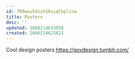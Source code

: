 ```yaml
---
id: 709wuv5d1sh16uiqlkplinw
title: Posters
desc: ''
updated: 1666214633958
created: 1666214625621
---
```


Cool design posters https://govdesign.tumblr.com/ 